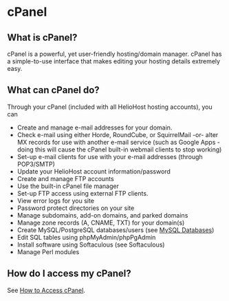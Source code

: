# cPanel

## What is cPanel?

cPanel is a powerful, yet user-friendly hosting/domain manager. cPanel has a simple-to-use interface that makes editing your hosting details extremely easy.

## What can cPanel do?

Through your cPanel \(included with all HelioHost hosting accounts\), you can

* Create and manage e-mail addresses for your domain.
* Check e-mail using either Horde, RoundCube, or SquirrelMail -or- alter MX records for use with another e-mail service \(such as Google Apps - doing this will cause the cPanel built-in webmail clients to stop working\)
* Set-up e-mail clients for use with your e-mail addresses \(through POP3/SMTP\)
* Update your HelioHost account information/password
* Create and manage FTP accounts
* Use the built-in cPanel file manager
* Set-up FTP access using external FTP clients.
* View error logs for you site
* Password protect directories on your site
* Manage subdomains, add-on domains, and parked domains
* Manage zone records \(A, CNAME, TXT\) for your domain\(s\)
* Create MySQL/PostgreSQL databases/users \(see [MySQL Databases](../management/mysql.md)\)
* Edit SQL tables using phpMyAdmin/phpPgAdmin
* Install software using Softaculous \(see Softaculous\)
* Manage Perl modules

## How do I access my cPanel?

See [How to Access cPanel](../tutorials/how-to-access-cpanel.md).

